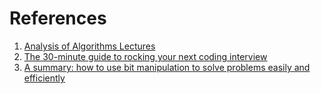 
# References
1. [Analysis of Algorithms Lectures](https://www3.cs.stonybrook.edu/~skiena/373/videos/)
2. [The 30-minute guide to rocking your next coding interview](https://medium.freecodecamp.org/coding-interviews-for-dummies-5e048933b82b)
3. [A summary: how to use bit manipulation to solve problems easily and efficiently](https://leetcode.com/problems/sum-of-two-integers/discuss/84278/A-summary%3A-how-to-use-bit-manipulation-to-solve-problems-easily-and-efficiently)
